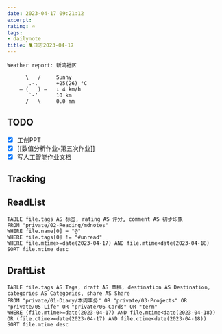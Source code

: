```yaml
---
date: 2023-04-17 09:21:12
excerpt: 
rating: ⭐️
tags: 
- dailynote
title: 🐈日志2023-04-17
---
```


```
Weather report: 新鸿社区

      \   /     Sunny
       .-.      +25(26) °C     
    ― (   ) ―   ↓ 4 km/h       
       `-’      10 km          
      /   \     0.0 mm
```

## TODO
- [x] 工创PPT
- [x] [[数值分析作业-第五次作业]]
- [x] 写人工智能作业文档

## Tracking


## ReadList 
<!--此处显示今日已阅读文献-->
```dataview
TABLE file.tags AS 标签, rating AS 评分, comment AS 初步印象
FROM "private/02-Reading/mdnotes"
WHERE file.name[0] = "@"
WHERE file.tags[0] != "#unread"
WHERE file.mtime>=date(2023-04-17) AND file.mtime<date(2023-04-18)
SORT file.mtime desc
```

## DraftList
<!--此处显示今日新增或修改的草稿或其它非文献笔记文件-->

```dataview
TABLE file.tags AS Tags, draft AS 草稿, destination AS Destination, categories AS Categories, share AS Share
FROM "private/01-Diary/本周事务" OR "private/03-Projects" OR "private/05-Life" OR "private/06-Cards" OR "term"
WHERE (file.mtime>=date(2023-04-17) AND file.mtime<date(2023-04-18)) OR (file.ctime>=date(2023-04-17) AND file.ctime<date(2023-04-18))
SORT file.mtime desc
```
